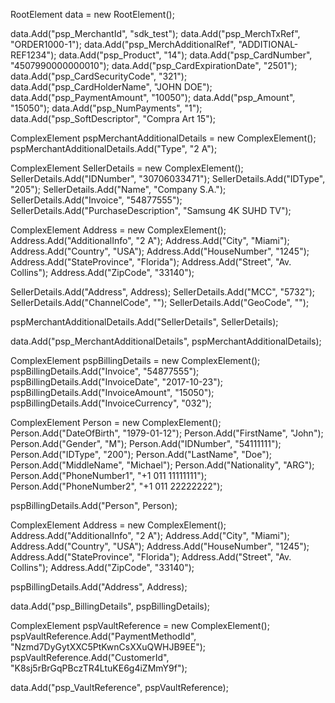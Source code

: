 RootElement data = new RootElement();

data.Add("psp_MerchantId", "sdk_test");
data.Add("psp_MerchTxRef", "ORDER1000-1");
data.Add("psp_MerchAdditionalRef", "ADDITIONAL-REF1234");
data.Add("psp_Product", "14");
data.Add("psp_CardNumber", "4507990000000010");
data.Add("psp_CardExpirationDate", "2501");
data.Add("psp_CardSecurityCode", "321");
data.Add("psp_CardHolderName", "JOHN DOE");
data.Add("psp_PaymentAmount", "10050");
data.Add("psp_Amount", "15050");
data.Add("psp_NumPayments", "1");
data.Add("psp_SoftDescriptor", "Compra Art 15");

ComplexElement pspMerchantAdditionalDetails = new ComplexElement();
pspMerchantAdditionalDetails.Add("Type", "2 A");

ComplexElement SellerDetails = new ComplexElement();
SellerDetails.Add("IDNumber", "30706033471");
SellerDetails.Add("IDType", "205");
SellerDetails.Add("Name", "Company S.A.");
SellerDetails.Add("Invoice", "54877555");
SellerDetails.Add("PurchaseDescription", "Samsung 4K SUHD TV");

ComplexElement Address = new ComplexElement();
Address.Add("AdditionalInfo", "2 A");
Address.Add("City", "Miami");
Address.Add("Country", "USA");
Address.Add("HouseNumber", "1245");
Address.Add("StateProvince", "Florida");
Address.Add("Street", "Av. Collins");
Address.Add("ZipCode", "33140");

SellerDetails.Add("Address", Address);
SellerDetails.Add("MCC", "5732");
SellerDetails.Add("ChannelCode", "");
SellerDetails.Add("GeoCode", "");

pspMerchantAdditionalDetails.Add("SellerDetails", SellerDetails);

data.Add("psp_MerchantAdditionalDetails", pspMerchantAdditionalDetails);

ComplexElement pspBillingDetails = new ComplexElement();
pspBillingDetails.Add("Invoice", "54877555");
pspBillingDetails.Add("InvoiceDate", "2017-10-23");
pspBillingDetails.Add("InvoiceAmount", "15050");
pspBillingDetails.Add("InvoiceCurrency", "032");

ComplexElement Person = new ComplexElement();
Person.Add("DateOfBirth", "1979-01-12");
Person.Add("FirstName", "John");
Person.Add("Gender", "M");
Person.Add("IDNumber", "54111111");
Person.Add("IDType", "200");
Person.Add("LastName", "Doe");
Person.Add("MiddleName", "Michael");
Person.Add("Nationality", "ARG");
Person.Add("PhoneNumber1", "+1 011 11111111");
Person.Add("PhoneNumber2", "+1 011 22222222");

pspBillingDetails.Add("Person", Person);

ComplexElement Address = new ComplexElement();
Address.Add("AdditionalInfo", "2 A");
Address.Add("City", "Miami");
Address.Add("Country", "USA");
Address.Add("HouseNumber", "1245");
Address.Add("StateProvince", "Florida");
Address.Add("Street", "Av. Collins");
Address.Add("ZipCode", "33140");

pspBillingDetails.Add("Address", Address);

data.Add("psp_BillingDetails", pspBillingDetails);

ComplexElement pspVaultReference = new ComplexElement();
pspVaultReference.Add("PaymentMethodId", "Nzmd7DyGytXXC5PtKwnCsXXuQWHJB9EE");
pspVaultReference.Add("CustomerId", "K8sj5rBrGqPBczTR4LtuKE6g4iZMmY9f");

data.Add("psp_VaultReference", pspVaultReference);
